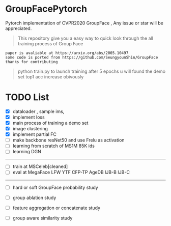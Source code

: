 # GroupFacePytorch
Pytorch implementation of CVPR2020 GroupFace , Any issue or star will be appreciated.

> This repository give you a easy way to quick look through the all training process of Group Face


```
paper is avaliable at https://arxiv.org/abs/2005.10497
some code is ported from https://github.com/SeungyounShin/GroupFace
thanks for contributing
```

> python train.py to launch training after 5 epochs u will found the demo set top1 acc increase obivously

# TODO List
- [x] dataloader , sample ims,
- [x] implement loss  
- [x] main process of training a demo set
- [x] image clustering
- [x] implement partial FC
- [ ] make backbone resNet50 and use Frelu as activation  
- [ ] learning from scratch of MS1M 85K ids
- [ ] learning DGN
--------------------------------------
- [ ] train at MSCeleb[cleaned] 
- [ ] eval at MegaFace LFW YTF CFP-TP AgeDB IJB-B IJB-C 
--------------------------------------
- [ ] hard or soft GroupFace probability study  
- [ ] group ablation study
- [ ] feature aggregation or concatenate study
- [ ] group aware similarity study




